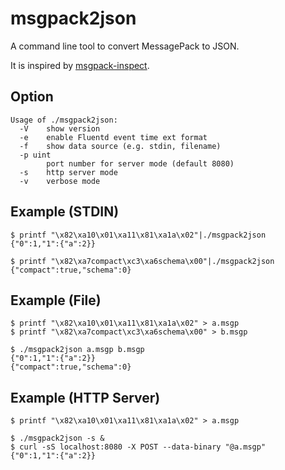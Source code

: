 # msgpack2json

A command line tool to convert MessagePack to JSON.

It is inspired by [msgpack-inspect](https://github.com/tagomoris/msgpack-inspect).

## Option
```
Usage of ./msgpack2json:
  -V	show version
  -e	enable Fluentd event time ext format
  -f	show data source (e.g. stdin, filename)
  -p uint
    	port number for server mode (default 8080)
  -s	http server mode
  -v	verbose mode
```

## Example (STDIN)

```
$ printf "\x82\xa10\x01\xa11\x81\xa1a\x02"|./msgpack2json
{"0":1,"1":{"a":2}}
```

```
$ printf "\x82\xa7compact\xc3\xa6schema\x00"|./msgpack2json
{"compact":true,"schema":0}
```

## Example (File)

```
$ printf "\x82\xa10\x01\xa11\x81\xa1a\x02" > a.msgp
$ printf "\x82\xa7compact\xc3\xa6schema\x00" > b.msgp

$ ./msgpack2json a.msgp b.msgp 
{"0":1,"1":{"a":2}}
{"compact":true,"schema":0}
```

## Example (HTTP Server)

```
$ printf "\x82\xa10\x01\xa11\x81\xa1a\x02" > a.msgp

$ ./msgpack2json -s &
$ curl -sS localhost:8080 -X POST --data-binary "@a.msgp"
{"0":1,"1":{"a":2}}
```